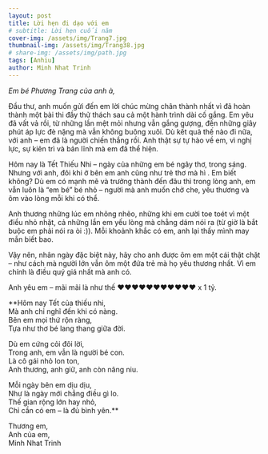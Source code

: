 ```yaml
---
layout: post
title: Lời hẹn đi dạo với em
# subtitle: Lời hẹn cuối năm
cover-img: /assets/img/Trang7.jpg
thumbnail-img: /assets/img/Trang38.jpg
# share-img: /assets/img/path.jpg
tags: [Anhiu]
author: Minh Nhat Trinh
---
```

*Em bé Phương Trang của anh à,*

Đầu thư, anh muốn gửi đến em lời chúc mừng chân thành nhất vì đã hoàn thành một bài thi đầy thử thách sau cả một hành trình dài cố gắng. Em yêu đã vất vả rồi, từ những lần mệt mỏi nhưng vẫn gắng gượng, đến những giây phút áp lực đè nặng mà vẫn không buông xuôi. Dù kết quả thế nào đi nữa, với anh – em đã là người chiến thắng rồi. Anh thật sự tự hào về em, vì nghị lực, sự kiên trì và bản lĩnh mà em đã thể hiện.

Hôm nay là Tết Thiếu Nhi – ngày của những em bé ngây thơ, trong sáng. Nhưng với anh, đôi khi ở bên em anh cũng như trẻ thơ mà hì . Em biết không? Dù em có mạnh mẽ và trưởng thành đến đâu thì trong lòng anh, em vẫn luôn là “em bé” bé nhỏ – người mà anh muốn chở che, yêu thương và ôm vào lòng mỗi khi có thể.

Anh thương những lúc em nhõng nhẽo, những khi em cười toe toét vì một điều nhỏ nhặt, cả những lần em yếu lòng mà chẳng dám nói ra (từ giờ là bắt buộc em phải nói ra òi :)). Mỗi khoảnh khắc có em, anh lại thấy mình may mắn biết bao.

Vậy nên, nhân ngày đặc biệt này, hãy cho anh được ôm em một cái thật chặt – như cách mà người lớn vẫn ôm một đứa trẻ mà họ yêu thương nhất. Vì em chính là điều quý giá nhất mà anh có.

Anh yêu em – mãi mãi là như thế ❤️❤️❤️❤️❤️❤️❤️❤️❤️❤️❤️ x 1 tỷ.

**Hôm nay Tết của thiếu nhi,  
Mà anh chỉ nghĩ đến khi có nàng.  
Bên em mọi thứ rộn ràng,  
Tựa như thơ bé lang thang giữa đời.  

Dù em cứng cỏi đôi lời,  
Trong anh, em vẫn là người bé con.  
Là cô gái nhỏ lon ton,  
Anh thương, anh giữ, anh còn nâng niu.  

Mỗi ngày bên em dịu dịu,  
Như là ngày mới chẳng điều gì lo.  
Thế gian rộng lớn hay nhỏ,  
Chỉ cần có em – là đủ bình yên.**

Thương em,  
Anh của em,  
Minh Nhat Trinh